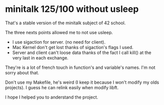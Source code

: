 # minitalk 125/100 without usleep

That's a stable version of the minitalk subject of 42 school.

The three nexts points allowed me to not use usleep.
* I use sigaction for server. (no need for client).
* Mac Kernel don't get lost thanks of sigaction's flags I used.
* Server and client can't loose data thanks of the fact I call kill() at the very last in each exchange.

They're is a lot of french touch in function's and variable's names. I'm not sorry about that.

Don't use my Makefile, he's weird (I keep it because I won't modify my olds projects). I guess he can relink easily when modify libft.


I hope I helped you to anderstand the project.
